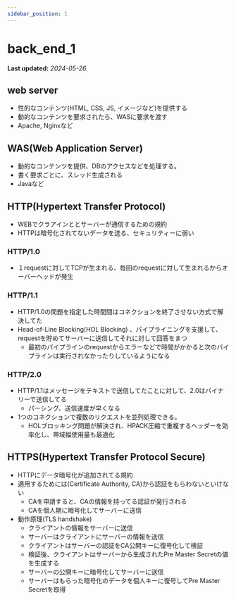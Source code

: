 ```yaml
---
sidebar_position: 1
---
```


# back_end_1

**Last updated:** _2024-05-26_

## web server
- 性的なコンテンツ(HTML, CSS, JS, イメージなど)を提供する
- 動的なコンテンツを要求されたら、WASに要求を渡す
- Apache, Nginxなど

## WAS(Web Application Server)
- 動的なコンテンツを提供、DBのアクセスなどを処理する。
- 書く要求ごとに、スレッド生成される
- Javaなど

## HTTP(Hypertext Transfer Protocol) 
- WEBでクラアインととサーバーが通信するための規約
- HTTPは暗号化されてないデータを送る、セキュリティーに弱い
### HTTP/1.0
- １requestに対してTCPが生まれる、毎回のrequestに対して生まれるからオーバーヘッドが発生
### HTTP/1.1
- HTTP/1.0の問題を指定した時間間はコネクションを終了させない方式で解決してた
- Head-of-Line Blocking(HOL Blocking) 、パイプライニングを支援して、requestを貯めてサーバーに送信してそれに対して回答をまつ
    - 最初のパイプラインのrequestからエラーなどで時間がかかると次のパイプラインは実行されなかったりしているようになる
### HTTP/2.0
- HTTP/1.1はメッセージをテキストで送信してたことに対して、2.0はバイナリーで送信してる
    - パーシング、送信速度が早くなる
- 1つのコネクションで複数のリクエストを並列処理できる。
    - HOLブロッキング問題が解決され、HPACK圧縮で重複するヘッダーを効率化し、帯域幅使用量も最適化

## HTTPS(Hypertext Transfer Protocol Secure)
- HTTPにデータ暗号化が追加されてる規約
- 適用するためには(Certificate Authority, CA)から認証をもらわないといけない
    - CAを申請すると、CAの情報を持ってる認証が発行される
    - CAを個人期に暗号化してサーバーに送信
- 動作原理(TLS handshake)
    - クライアントの情報をサーバーに送信
    - サーバーはクライアントにサーバーの情報を送信
    - クライアントはサーバーの認証をCA公開キーに復号化して検証
    - 検証後、クライアントはサーバーから生成されたPre Master Secretの値を生成する
    - サーバーの公開キーに暗号化してサーバーに送信
    - サーバーはもらった暗号化のデータを個人キーに復号してPre Master Secretを取得